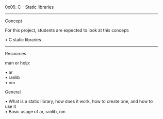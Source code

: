  0x09. C - Static libraries

 <hr>
  <bold>Concept </bold> <p>
 
 For this project, students are expected to look at this concept:

  • C static libraries <p>
   
  <hr>
  Resources <br>
  
  man or help: <br>

 • ar <br>
 • ranlib <br>
 • nm <br>
 
 <bold>General</bold><p>

 • What is a static library, how does it work, how to create one, and how to use it <br>
 • Basic usage of ar, ranlib, nm

